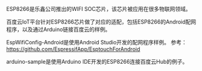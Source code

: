 ESP8266是乐鑫公司推出的WIFI SOC芯片，该芯片被应用在很多物联网领域。

百度云IoT平台针对ESP8266芯片做了对应的适配，包括ESP8266的Android配网程序，以及通过Arduino链接百度云的样例。

EspWifiConfig-Android是使用Android Studio开发的配网程序样例。
参考： https://github.com/EspressifApp/EsptouchForAndroid

arduino-sample是使用Arduino IDE开发的ESP8266连接百度云Hub的例子。
